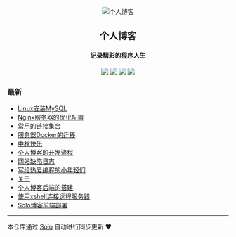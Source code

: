 <p align="center"><img alt="个人博客" src="https://b3logfile.com/avatar/1631789492977_1631861768507.jpeg?imageView2/1/w/128/h/128/interlace/0/q/100"></p><h2 align="center">
个人博客
</h2>

<h4 align="center">记录精彩的程序人生</h4>
<p align="center"><a title="个人博客" target="_blank" href="https://github.com/Arrowfield/solo-blog"><img src="https://img.shields.io/github/last-commit/Arrowfield/solo-blog.svg?style=flat-square&color=FF9900"></a>
<a title="GitHub repo size in bytes" target="_blank" href="https://github.com/Arrowfield/solo-blog"><img src="https://img.shields.io/github/repo-size/Arrowfield/solo-blog.svg?style=flat-square"></a>
<a title="Solo Version" target="_blank" href="https://github.com/88250/solo/releases"><img src="https://img.shields.io/badge/solo-4.3.1-f1e05a.svg?style=flat-square&color=blueviolet"></a>
<a title="Hits" target="_blank" href="https://github.com/88250/hits"><img src="https://hits.b3log.org/Arrowfield/solo-blog.svg"></a></p>

### 最新

* [Linux安装MySQL](https://zipblog.top/articles/2021/09/25/1632570578719.html)
* [Nginx服务器的优化配置](https://zipblog.top/articles/2021/09/25/1632563035420.html)
* [常用的链接集合](https://zipblog.top/articles/2021/09/22/1632282843953.html)
* [服务器Docker的迁移](https://zipblog.top/articles/2021/09/21/1632231998888.html)
* [中秋快乐](https://zipblog.top/articles/2021/09/21/1632223196089.html)
* [个人博客的开发流程](https://zipblog.top/articles/2021/09/21/1632222202590.html)
* [网站缺陷日志](https://zipblog.top/articles/2021/09/21/1632219636006.html)
* [写给热爱编程的小年轻们](https://zipblog.top/articles/2021/09/21/1632213015518.html)
* [关于](https://zipblog.top/about.html)
* [个人博客后端的搭建](https://zipblog.top/articles/2021/09/20/1632106158598.html)
* [使用xshell连接远程服务器](https://zipblog.top/articles/2021/09/19/1632060483078.html)
* [Solo博客前端部署](https://zipblog.top/articles/2021/09/19/1632045021767.html)



---

本仓库通过 [Solo](https://github.com/88250/solo) 自动进行同步更新 ❤️ 